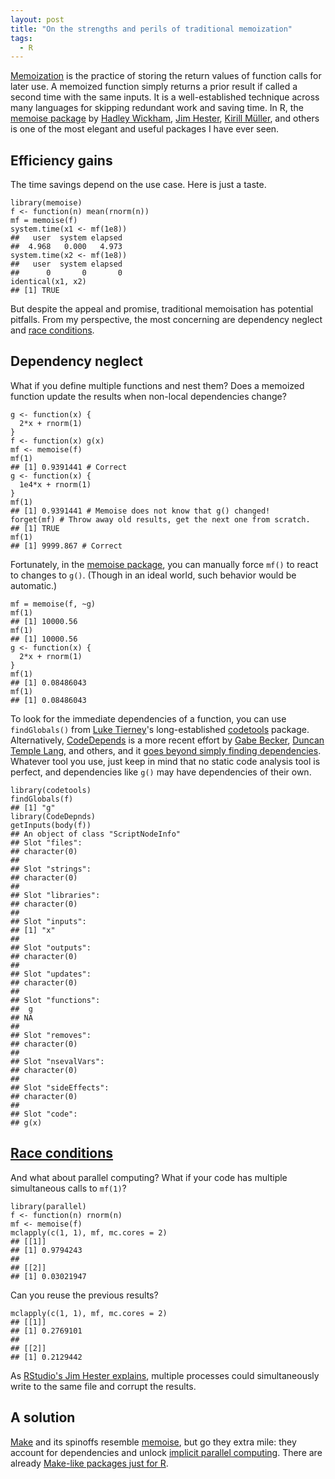 ```yaml
---
layout: post
title: "On the strengths and perils of traditional memoization"
tags: 
  - R
---
```


<p>
<a href="https://en.wikipedia.org/wiki/Memoization">Memoization</a> is the practice of storing the return values of function calls for later use. A memoized function simply returns a prior result if called a second time with the same inputs. It is a well-established technique across many languages for skipping redundant work and saving time. In R, the <a href="https://CRAN.R-project.org/package=memoise">memoise package</a> by <a href="https://github.com/hadley">Hadley Wickham</a>, <a href="https://github.com/jimhester">Jim Hester</a>, <a href="https://github.com/krlmlr">Kirill Müller</a>, and others is one of the most elegant and useful packages I have ever seen. 
</p>

## Efficiency gains

The time savings depend on the use case. Here is just a taste.

<pre><code>library(memoise)
f <- function(n) mean(rnorm(n))
mf = memoise(f)
system.time(x1 <- mf(1e8))
##   user  system elapsed 
##  4.968   0.000   4.973 
system.time(x2 <- mf(1e8))
##   user  system elapsed 
##      0       0       0 
identical(x1, x2)
## [1] TRUE
</code></pre>

But despite the appeal and promise, traditional memoisation has potential pitfalls. From my perspective, the most concerning are dependency neglect and <a href="https://en.wikipedia.org/wiki/Race_condition">race conditions</a>.

## Dependency neglect

<p>
What if you define multiple functions and nest them? Does a memoized function update the results when non-local dependencies change?
</p>

<pre><code>g <- function(x) { 
  2*x + rnorm(1)
}
f <- function(x) g(x)
mf <- memoise(f)
mf(1)
## [1] 0.9391441 # Correct
g <- function(x) {
  1e4*x + rnorm(1)
}
mf(1)
## [1] 0.9391441 # Memoise does not know that g() changed!
forget(mf) # Throw away old results, get the next one from scratch.
## [1] TRUE
mf(1)
## [1] 9999.867 # Correct
</code></pre>

Fortunately, in the <a href="https://CRAN.R-project.org/package=memoise">memoise package</a>, you can manually force `mf()` to react to changes to `g()`. (Though in an ideal world, such behavior would be automatic.)

<pre><code>mf = memoise(f, ~g)
mf(1)
## [1] 10000.56
mf(1)
## [1] 10000.56
g <- function(x) { 
  2*x + rnorm(1)
}
mf(1)
## [1] 0.08486043
mf(1)
## [1] 0.08486043
</code></pre>

To look for the immediate dependencies of a function, you can use `findGlobals()` from <a href="http://homepage.divms.uiowa.edu/~luke/">Luke Tierney</a>'s long-established <a href="https://CRAN.R-project.org/package=codetools">codetools</a> package. Alternatively, <a href="https://CRAN.R-project.org/package=CodeDepends">CodeDepends</a> is a more recent effort by <a href="https://github.com/gmbecker">Gabe Becker</a>, <a href="https://github.com/duncantl">Duncan Temple Lang</a>, and others, and it <a href="https://cran.r-project.org/package=CodeDepends/vignettes/intro.html">goes beyond simply finding dependencies</a>. Whatever tool you use, just keep in mind that no static code analysis tool is perfect, and dependencies like `g()` may have dependencies of their own.

<pre><code>library(codetools)
findGlobals(f)
## [1] "g"
library(CodeDepnds)
getInputs(body(f))
## An object of class "ScriptNodeInfo"
## Slot "files":
## character(0)
## 
## Slot "strings":
## character(0)
## 
## Slot "libraries":
## character(0)
## 
## Slot "inputs":
## [1] "x"
## 
## Slot "outputs":
## character(0)
## 
## Slot "updates":
## character(0)
## 
## Slot "functions":
##  g 
## NA 
## 
## Slot "removes":
## character(0)
## 
## Slot "nsevalVars":
## character(0)
## 
## Slot "sideEffects":
## character(0)
## 
## Slot "code":
## g(x)
</code></pre>

## <a href="https://en.wikipedia.org/wiki/Race_condition">Race conditions</a>

<p>
And what about parallel computing? What if your code has multiple simultaneous calls to <code>mf(1)</code>?
</p>

<pre><code>library(parallel)
f <- function(n) rnorm(n)
mf <- memoise(f)
mclapply(c(1, 1), mf, mc.cores = 2)
## [[1]]
## [1] 0.9794243
##
## [[2]]
## [1] 0.03021947
</code></pre>

<p>
Can you reuse the previous results?
</p>

<pre><code>mclapply(c(1, 1), mf, mc.cores = 2)
## [[1]]
## [1] 0.2769101
##
## [[2]]
## [1] 0.2129442
</code></pre>

<p>
As <a href="https://github.com/r-lib/memoise/issues/29">RStudio's Jim Hester explains</a>, multiple processes could simultaneously write to the same file and corrupt the results.
</p>

## A solution

<p>
<a href="https://www.gnu.org/software/make/">Make</a> and its spinoffs resemble <a href="https://CRAN.R-project.org/package=memoise">memoise</a>, but go they extra mile: they account for dependencies and unlock <a href="https://en.wikipedia.org/wiki/Implicit_parallelism">implicit parallel computing</a>. There are already <a href="https://github.com/wlandau-lilly/drake">Make-like packages just for R</a>.
</p>

